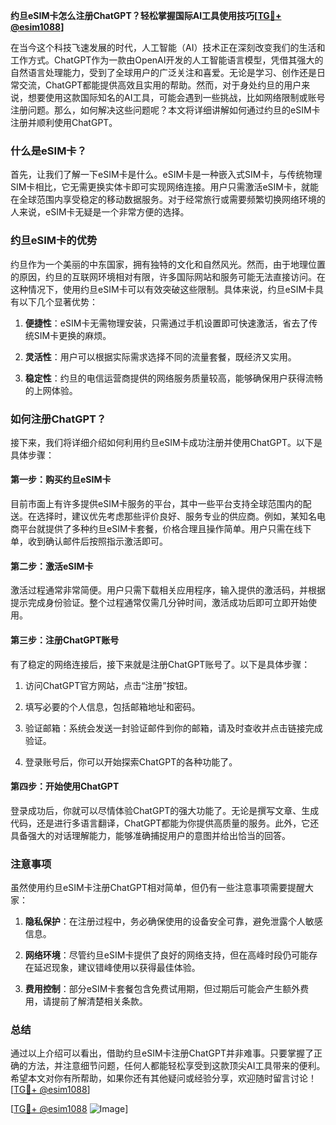 **约旦eSIM卡怎么注册ChatGPT？轻松掌握国际AI工具使用技巧[[TG💪+ @esim1088](https://t.me/s/esim1088)]**

在当今这个科技飞速发展的时代，人工智能（AI）技术正在深刻改变我们的生活和工作方式。ChatGPT作为一款由OpenAI开发的人工智能语言模型，凭借其强大的自然语言处理能力，受到了全球用户的广泛关注和喜爱。无论是学习、创作还是日常交流，ChatGPT都能提供高效且实用的帮助。然而，对于身处约旦的用户来说，想要使用这款国际知名的AI工具，可能会遇到一些挑战，比如网络限制或账号注册问题。那么，如何解决这些问题呢？本文将详细讲解如何通过约旦的eSIM卡注册并顺利使用ChatGPT。

### 什么是eSIM卡？

首先，让我们了解一下eSIM卡是什么。eSIM卡是一种嵌入式SIM卡，与传统物理SIM卡相比，它无需更换实体卡即可实现网络连接。用户只需激活eSIM卡，就能在全球范围内享受稳定的移动数据服务。对于经常旅行或需要频繁切换网络环境的人来说，eSIM卡无疑是一个非常方便的选择。

### 约旦eSIM卡的优势

约旦作为一个美丽的中东国家，拥有独特的文化和自然风光。然而，由于地理位置的原因，约旦的互联网环境相对有限，许多国际网站和服务可能无法直接访问。在这种情况下，使用约旦eSIM卡可以有效突破这些限制。具体来说，约旦eSIM卡具有以下几个显著优势：

1. **便捷性**：eSIM卡无需物理安装，只需通过手机设置即可快速激活，省去了传统SIM卡更换的麻烦。
   
2. **灵活性**：用户可以根据实际需求选择不同的流量套餐，既经济又实用。
   
3. **稳定性**：约旦的电信运营商提供的网络服务质量较高，能够确保用户获得流畅的上网体验。

### 如何注册ChatGPT？

接下来，我们将详细介绍如何利用约旦eSIM卡成功注册并使用ChatGPT。以下是具体步骤：

#### 第一步：购买约旦eSIM卡

目前市面上有许多提供eSIM卡服务的平台，其中一些平台支持全球范围内的配送。在选择时，建议优先考虑那些评价良好、服务专业的供应商。例如，某知名电商平台就提供了多种约旦eSIM卡套餐，价格合理且操作简单。用户只需在线下单，收到确认邮件后按照指示激活即可。

#### 第二步：激活eSIM卡

激活过程通常非常简便。用户只需下载相关应用程序，输入提供的激活码，并根据提示完成身份验证。整个过程通常仅需几分钟时间，激活成功后即可立即开始使用。

#### 第三步：注册ChatGPT账号

有了稳定的网络连接后，接下来就是注册ChatGPT账号了。以下是具体步骤：

1. 访问ChatGPT官方网站，点击“注册”按钮。
   
2. 填写必要的个人信息，包括邮箱地址和密码。
   
3. 验证邮箱：系统会发送一封验证邮件到你的邮箱，请及时查收并点击链接完成验证。

4. 登录账号后，你可以开始探索ChatGPT的各种功能了。

#### 第四步：开始使用ChatGPT

登录成功后，你就可以尽情体验ChatGPT的强大功能了。无论是撰写文章、生成代码，还是进行多语言翻译，ChatGPT都能为你提供高质量的服务。此外，它还具备强大的对话理解能力，能够准确捕捉用户的意图并给出恰当的回答。

### 注意事项

虽然使用约旦eSIM卡注册ChatGPT相对简单，但仍有一些注意事项需要提醒大家：

1. **隐私保护**：在注册过程中，务必确保使用的设备安全可靠，避免泄露个人敏感信息。
   
2. **网络环境**：尽管约旦eSIM卡提供了良好的网络支持，但在高峰时段仍可能存在延迟现象，建议错峰使用以获得最佳体验。
   
3. **费用控制**：部分eSIM卡套餐包含免费试用期，但过期后可能会产生额外费用，请提前了解清楚相关条款。

### 总结

通过以上介绍可以看出，借助约旦eSIM卡注册ChatGPT并非难事。只要掌握了正确的方法，并注意细节问题，任何人都能轻松享受到这款顶尖AI工具带来的便利。希望本文对你有所帮助，如果你还有其他疑问或经验分享，欢迎随时留言讨论！[[TG💪+ @esim1088](https://t.me/s/esim1088)]

[[TG💪+ @esim1088](https://t.me/s/esim1088) ![Image](https://i.postimg.cc/4NQfJmqS/Snipaste-2025-05-13-00-14-12.png)]